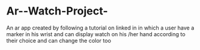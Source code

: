 # Ar--Watch-Project-
An ar app created by following a tutorial on linked in in which a user have a marker in his wrist and  can display watch on his /her hand according to their choice and can change the color too 
